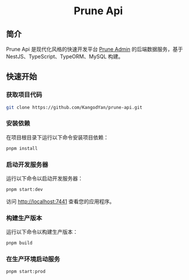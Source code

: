 <div align="center"> 
<br> 
<br>
<h1> Prune Api </h1>
</div>

## 简介

Prune Api 是现代化风格的快速开发平台 [Prune Admin](https://github.com/KangodYan/prune-admin) 的后端数据服务，基于 NestJS、TypeScript、TypeORM、MySQL 构建。

## 快速开始

### 获取项目代码

```bash
git clone https://github.com/KangodYan/prune-api.git
```

### 安装依赖

在项目根目录下运行以下命令安装项目依赖：

```bash
pnpm install
```

### 启动开发服务器

运行以下命令以启动开发服务器：

```bash
pnpm start:dev
```

访问 [http://localhost:7441](http://localhost:7441) 查看您的应用程序。

### 构建生产版本

运行以下命令以构建生产版本：

```bash
pnpm build
```

### 在生产环境启动服务

```bash
pnpm start:prod
```
